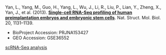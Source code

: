 Yan, L., Yang, M., Guo, H., Yang, L., Wu, J., Li, R., Liu, P., Lian, Y., Zheng, X., Yan, J., et al. (2013). **[Single-cell RNA-Seq profiling of human preimplantation embryos and embryonic stem cells](https://www.nature.com/articles/nsmb.2660)**. Nat. Struct. Mol. Biol. 20, 1131–1139.

- BioProject Accession: PRJNA153427
- GEO Accession: GSE36552

[scRNA-Seq analysis](https://jlduan.github.io/Replica/nsmb.2660/notebooks/analyze.html)

<br>
